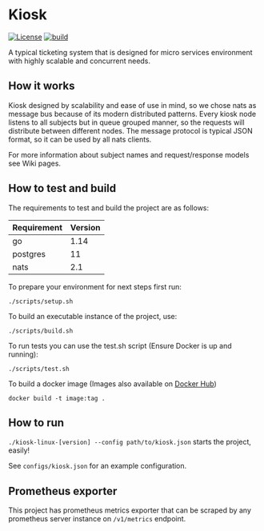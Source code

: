 # Kiosk
[![License](https://img.shields.io/badge/License-Apache%202.0-blue.svg)](https://opensource.org/licenses/Apache-2.0)
[![build](https://travis-ci.org/jibitters/kiosk.svg?branch=master)](https://travis-ci.org/jibitters/kiosk)

A typical ticketing system that is designed for micro services environment with highly scalable and concurrent needs.

## How it works
Kiosk designed by scalability and ease of use in mind, so we chose nats as message bus because of its modern distributed
patterns. Every kiosk node listens to all subjects but in queue grouped manner, so the requests will distribute between
different nodes. The message protocol is typical JSON format, so it can be used by all nats clients.

For more information about subject names and request/response models see Wiki pages.

## How to test and build
The requirements to test and build the project are as follows:

|Requirement    |Version|
|---            |---    |
|go             |1.14   |
|postgres       |11     |
|nats           |2.1    |

To prepare your environment for next steps first run:

`./scripts/setup.sh`

To build an executable instance of the project, use:

`./scripts/build.sh`

To run tests you can use the test.sh script (Ensure Docker is up and running):

`./scripts/test.sh`

To build a docker image (Images also available on [Docker Hub](https://hub.docker.com/r/jibitters/kiosk))

`docker build -t image:tag .`

## How to run
`./kiosk-linux-[version] --config path/to/kiosk.json` starts the project, easily!

See `configs/kiosk.json` for an example configuration.

## Prometheus exporter
This project has prometheus metrics exporter that can be scraped by any prometheus server instance on `/v1/metrics` endpoint.
